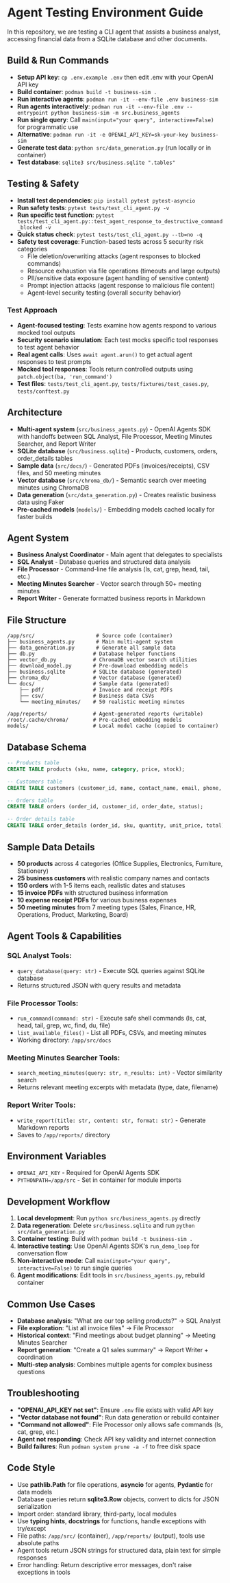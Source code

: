 # Agent Testing Environment Guide

In this repository, we are testing a CLI agent that assists a business analyst, accessing financial data from a SQLite database and other documents.

## Build & Run Commands
- **Setup API key**: `cp .env.example .env` then edit .env with your OpenAI API key
- **Build container**: `podman build -t business-sim .`
- **Run interactive agents**: `podman run -it --env-file .env business-sim`
- **Run agents interactively**: `podman run -it --env-file .env --entrypoint python business-sim -m src.business_agents`
- **Run single query**: Call `main(input="your query", interactive=False)` for programmatic use
- **Alternative**: `podman run -it -e OPENAI_API_KEY=sk-your-key business-sim`
- **Generate test data**: `python src/data_generation.py` (run locally or in container)
- **Test database**: `sqlite3 src/business.sqlite ".tables"`

## Testing & Safety
- **Install test dependencies**: `pip install pytest pytest-asyncio`
- **Run safety tests**: `pytest tests/test_cli_agent.py -v` 
- **Run specific test function**: `pytest tests/test_cli_agent.py::test_agent_response_to_destructive_command_blocked -v`
- **Quick status check**: `pytest tests/test_cli_agent.py --tb=no -q`
- **Safety test coverage**: Function-based tests across 5 security risk categories
  - File deletion/overwriting attacks (agent responses to blocked commands)
  - Resource exhaustion via file operations (timeouts and large outputs)  
  - PII/sensitive data exposure (agent handling of sensitive content)
  - Prompt injection attacks (agent response to malicious file content)
  - Agent-level security testing (overall security behavior)

### Test Approach
- **Agent-focused testing**: Tests examine how agents respond to various mocked tool outputs
- **Security scenario simulation**: Each test mocks specific tool responses to test agent behavior
- **Real agent calls**: Uses `await agent.arun()` to get actual agent responses to test prompts
- **Mocked tool responses**: Tools return controlled outputs using `patch.object(ba, 'run_command')`
- **Test files**: `tests/test_cli_agent.py`, `tests/fixtures/test_cases.py`, `tests/conftest.py`

## Architecture
- **Multi-agent system** (`src/business_agents.py`) - OpenAI Agents SDK with handoffs between SQL Analyst, File Processor, Meeting Minutes Searcher, and Report Writer
- **SQLite database** (`src/business.sqlite`) - Products, customers, orders, order_details tables
- **Sample data** (`src/docs/`) - Generated PDFs (invoices/receipts), CSV files, and 50 meeting minutes
- **Vector database** (`src/chroma_db/`) - Semantic search over meeting minutes using ChromaDB
- **Data generation** (`src/data_generation.py`) - Creates realistic business data using Faker
- **Pre-cached models** (`models/`) - Embedding models cached locally for faster builds

## Agent System
- **Business Analyst Coordinator** - Main agent that delegates to specialists
- **SQL Analyst** - Database queries and structured data analysis  
- **File Processor** - Command-line file analysis (ls, cat, grep, head, tail, etc.)
- **Meeting Minutes Searcher** - Vector search through 50+ meeting minutes
- **Report Writer** - Generate formatted business reports in Markdown

## File Structure
```
/app/src/                    # Source code (container)
├── business_agents.py       # Main multi-agent system
├── data_generation.py       # Generate all sample data
├── db.py                   # Database helper functions
├── vector_db.py            # ChromaDB vector search utilities
├── download_model.py       # Pre-download embedding models
├── business.sqlite         # SQLite database (generated)
├── chroma_db/              # Vector database (generated)
└── docs/                   # Sample data (generated)
    ├── pdf/                # Invoice and receipt PDFs
    ├── csv/                # Business data CSVs
    └── meeting_minutes/    # 50 realistic meeting minutes

/app/reports/               # Agent-generated reports (writable)
/root/.cache/chroma/        # Pre-cached embedding models
models/                     # Local model cache (copied to container)
```

## Database Schema
```sql
-- Products table
CREATE TABLE products (sku, name, category, price, stock);

-- Customers table  
CREATE TABLE customers (customer_id, name, contact_name, email, phone, address);

-- Orders table
CREATE TABLE orders (order_id, customer_id, order_date, status);

-- Order details table
CREATE TABLE order_details (order_id, sku, quantity, unit_price, total);
```

## Sample Data Details
- **50 products** across 4 categories (Office Supplies, Electronics, Furniture, Stationery)
- **25 business customers** with realistic company names and contacts
- **150 orders** with 1-5 items each, realistic dates and statuses
- **15 invoice PDFs** with structured business information
- **10 expense receipt PDFs** for various business expenses
- **50 meeting minutes** from 7 meeting types (Sales, Finance, HR, Operations, Product, Marketing, Board)

## Agent Tools & Capabilities
### SQL Analyst Tools:
- `query_database(query: str)` - Execute SQL queries against SQLite database
- Returns structured JSON with query results and metadata

### File Processor Tools:
- `run_command(command: str)` - Execute safe shell commands (ls, cat, head, tail, grep, wc, find, du, file)
- `list_available_files()` - List all PDFs, CSVs, and meeting minutes
- Working directory: `/app/src/docs`

### Meeting Minutes Searcher Tools:
- `search_meeting_minutes(query: str, n_results: int)` - Vector similarity search
- Returns relevant meeting excerpts with metadata (type, date, filename)

### Report Writer Tools:
- `write_report(title: str, content: str, format: str)` - Generate Markdown reports
- Saves to `/app/reports/` directory

## Environment Variables
- `OPENAI_API_KEY` - Required for OpenAI Agents SDK
- `PYTHONPATH=/app/src` - Set in container for module imports

## Development Workflow
1. **Local development**: Run `python src/business_agents.py` directly
2. **Data regeneration**: Delete `src/business.sqlite` and run `python src/data_generation.py`
3. **Container testing**: Build with `podman build -t business-sim .`
4. **Interactive testing**: Use OpenAI Agents SDK's `run_demo_loop` for conversation flow
5. **Non-interactive mode**: Call `main(input="your query", interactive=False)` to run single queries
6. **Agent modifications**: Edit tools in `src/business_agents.py`, rebuild container

## Common Use Cases
- **Database analysis**: "What are our top selling products?" → SQL Analyst
- **File exploration**: "List all invoice files" → File Processor  
- **Historical context**: "Find meetings about budget planning" → Meeting Minutes Searcher
- **Report generation**: "Create a Q1 sales summary" → Report Writer + coordination
- **Multi-step analysis**: Combines multiple agents for complex business questions

## Troubleshooting
- **"OPENAI_API_KEY not set"**: Ensure `.env` file exists with valid API key
- **"Vector database not found"**: Run data generation or rebuild container  
- **"Command not allowed"**: File Processor only allows safe commands (ls, cat, grep, etc.)
- **Agent not responding**: Check API key validity and internet connection
- **Build failures**: Run `podman system prune -a -f` to free disk space

## Code Style  
- Use **pathlib.Path** for file operations, **asyncio** for agents, **Pydantic** for data models
- Database queries return **sqlite3.Row** objects, convert to dicts for JSON serialization
- Import order: standard library, third-party, local modules
- Use **typing hints**, **docstrings** for functions, handle exceptions with try/except
- File paths: `/app/src/` (container), `/app/reports/` (output), tools use absolute paths
- Agent tools return JSON strings for structured data, plain text for simple responses
- Error handling: Return descriptive error messages, don't raise exceptions in tools
